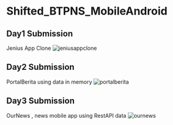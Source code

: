 # Shifted_BTPNS_MobileAndroid


## Day1 Submission
Jenius App Clone
![jeniusappclone](https://user-images.githubusercontent.com/53440646/100813979-34674a80-3473-11eb-8eec-b91bc195289d.jpg) <br/>

## Day2 Submission
PortalBerita using data in memory
![portalberita](https://user-images.githubusercontent.com/53440646/100814028-582a9080-3473-11eb-8ed7-b94b322ad6bf.jpg)
<br/>

## Day3 Submission
OurNews , news mobile app using RestAPI data
![ournews](https://user-images.githubusercontent.com/53440646/100814006-48ab4780-3473-11eb-9fe9-9e4f21b672e8.jpg)




